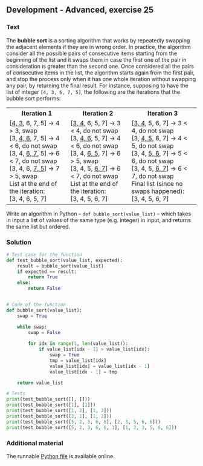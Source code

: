 ## Development - Advanced, exercise 25

### Text
The **bubble sort** is a sorting algorithm that works by repeatedly swapping the adjacent elements if they are in wrong order. In practice, the algorithm consider all the possible pairs of consecutive items starting from the beginning of the list and it swaps them in case the first one of the pair in consideration is greater than the second one. Once considered all the pairs of consecutive items in the list, the algorithm starts again from the first pair, and stop the process only when it has one whole iteration without swapping any pair, by returning the final result. For instance, supposing to have the list of integer `[4, 3, 6, 7, 5]`, the following are the iterations that the bubble sort performs:

<table>
<tr>
<th>Iteration 1</th>
<th>Iteration 2</th>
<th>Iteration 3</th>
</tr>
<tr>
<td>[<u>4, 3</u>, 6, 7, 5] → 4 > 3, swap<br/>
[3, <u>4, 6</u>, 7, 5] → 4 < 6, do not swap<br/>
[3, 4, <u>6, 7</u>, 5] → 6 < 7, do not swap<br/>
[3, 4, 6, <u>7, 5</u>] → 7 > 5, swap<br/>
List at the end of the iteration:<br/>
[3, 4, 6, 5, 7]</td>
<td>[<u>3, 4,</u> 6, 5, 7] → 3 < 4, do not swap<br/>
[3, <u>4, 6</u>, 5, 7] → 4 < 6, do not swap<br/>
[3, 4, <u>6, 5</u>, 7] → 6 > 5, swap<br/>
[3, 4, 5, <u>6, 7</u>] → 6 < 7, do not swap<br/>
List at the end of the iteration:<br/>
[3, 4, 5, 6, 7]</td>
<td>[<u>3, 4</u>, 5, 6, 7] → 3 < 4, do not swap<br/>
[3, <u>4, 5</u>, 6, 7] → 4 < 5, do not swap<br/>
[3, 4, <u>5, 6</u>, 7] → 5 < 6, do not swap<br/>
[3, 4, 5, <u>6, 7</u>] → 6 < 7, do not swap<br/>
Final list (since no swaps happened):<br/>
[3, 4, 5, 6, 7]</td>
</tr>
</table>

Write an algorithm in Python – `def bubble_sort(value_list)` – which takes in input a list of values of the same type (e.g. integer) in input, and returns the same list but ordered.


### Solution
```python
# Test case for the function
def test_bubble_sort(value_list, expected):
    result = bubble_sort(value_list)
    if expected == result:
        return True
    else:
        return False


# Code of the function
def bubble_sort(value_list):
    swap = True

    while swap:
        swap = False
        
        for idx in range(1, len(value_list)):
            if value_list[idx - 1] > value_list[idx]:
                swap = True
                tmp = value_list[idx]
                value_list[idx] = value_list[idx - 1]
                value_list[idx - 1] = tmp

    return value_list

# Tests
print(test_bubble_sort([], []))
print(test_bubble_sort([1], [1]))
print(test_bubble_sort([1, 2], [1, 2]))
print(test_bubble_sort([2, 1], [1, 2]))
print(test_bubble_sort([5, 2, 3, 6, 6], [2, 3, 5, 6, 6]))
print(test_bubble_sort([5, 2, 3, 6, 6, 1], [1, 2, 3, 5, 6, 6]))
``` 

### Additional material
The runnable [Python file](exercise_25.py) is available online.

